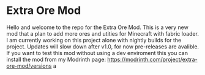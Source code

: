 # Extra Ore Mod
Hello and welcome to the repo for the Extra Ore Mod.
This is a very new mod that a plan to add more ores
and utities for Minecraft with fabric loader.
I am currently working on this project alone with nightly
builds for the project. Updates will slow down after v1.0, for
now pre-releases are avalible. If you want to test this mod without using
a dev enviroment this you can install the mod from my Modrinth page: https://modrinth.com/project/extra-ore-mod/versions
a
